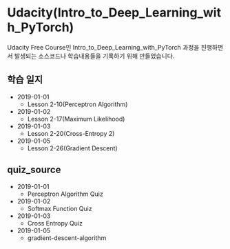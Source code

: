 # Udacity(Intro_to_Deep_Learning_with_PyTorch)
Udacity Free Course인 Intro_to_Deep_Learning_with_PyTorch 과정을 진행하면서 발생되는 소스코드나 학습내용들을 기록하기 위해 만들었습니다.

## 학습 일지

* 2019-01-01
    * Lesson 2-10(Perceptron Algorithm)
* 2019-01-02
    * Lesson 2-17(Maximum Likelihood)
* 2019-01-03
    * Lesson 2-20(Cross-Entropy 2)
* 2019-01-05
    * Lesson 2-26(Gradient Descent)

## quiz_source

* 2019-01-01
    * Perceptron Algorithm Quiz
* 2019-01-02
    * Softmax Function Quiz
* 2019-01-03
    * Cross Entropy Quiz
* 2019-01-05
    * gradient-descent-algorithm